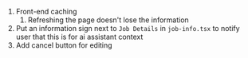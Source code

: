 1. Front-end caching
   1. Refreshing the page doesn't lose the information
2. Put an information sign next to `Job Details` in `job-info.tsx` to notify user that this is for ai assistant context
3. Add cancel button for editing